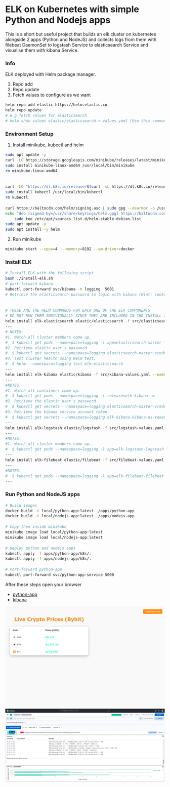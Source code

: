 # ELK on Kubernetes with simple Python and Nodejs apps
This is a short but useful project that builds an elk cluster on kubernetes alongside 2 apps (Python and NodeJS)
and collects logs from them with filebeat DaemonSet to logstash Service to elasticsearch Service and visualise them with kibana Service.

### Info
ELK deployed with Helm package manager. 
1. Repo add
2. Repo update
3. Fetch values to configure as we want
```bash
helm repo add elastic https://helm.elastic.co
helm repo update
# e.g fetch values for elasticsearch
# helm show values elastic/elasticsearch > values.yaml (Use this command and compare with existing elasticsearch-values.yaml)
```

### Environment Setup
1. Install minikube, kubectl and helm
```bash
sudo apt update -y
curl -LO https://storage.googleapis.com/minikube/releases/latest/minikube-linux-amd64
sudo install minikube-linux-amd64 /usr/local/bin/minikube
rm minikube-linux-amd64


curl -LO "https://dl.k8s.io/release/$(curl -sL https://dl.k8s.io/release/stable.txt)/bin/linux/amd64/kubectl"
sudo install kubectl /usr/local/bin/kubectl
rm kubectl

curl https://baltocdn.com/helm/signing.asc | sudo gpg --dearmor -o /usr/share/keyrings/helm.gpg
echo "deb [signed-by=/usr/share/keyrings/helm.gpg] https://baltocdn.com/helm/stable/debian/ all main" | \
    sudo tee /etc/apt/sources.list.d/helm-stable-debian.list
sudo apt update -y
sudo apt install -y helm
```
2. Run minikube
```bash
minikube start --cpus=4  --memory=8192 --vm-driver=docker
```
### Install ELK 


```bash
# Install ELK with the following script
bash ./install-elk.sh
# port-forward kibana
kubectl port-forward svc/kibana -n logging  5601
# Retrieve the elasticsearch password to login with kibana (Hint: lookup 10 lines below)


# THESE ARE THE HELM COMMANDS FOR EACH ONE OF THE ELK COMPONENTS
# DO NOT RUN THEM INDIVIDUALLY SINCE THEY ARE INCLUDED IN THE INSTALL I JUST PUT THEM HERE FOR DOCUMENTATION PURPOSES
helm install elk-elasticsearch elastic/elasticsearch -f src/elasticsearch-values.yaml --namespace logging --create-namespace
---
# NOTES:
#1. Watch all cluster members come up.
#  $ kubectl get pods --namespace=logging -l app=elasticsearch-master -w
#2. Retrieve elastic user's password.
#  $ kubectl get secrets --namespace=logging elasticsearch-master-credentials -ojsonpath='{.data.password}' | base64 -d
#3. Test cluster health using Helm test.
#  $ helm --namespace=logging test elk-elasticsearch
---
helm install elk-kibana elastic/kibana -f src/kibana-values.yaml --namespace logging
---
#NOTES:
#1. Watch all containers come up.
#  $ kubectl get pods --namespace=logging -l release=elk-kibana -w
#2. Retrieve the elastic user's password.
#  $ kubectl get secrets --namespace=logging elasticsearch-master-credentials -ojsonpath='{.data.password}' | base64 -d
#3. Retrieve the kibana service account token.
#  $ kubectl get secrets --namespace=logging elk-kibana-kibana-es-token -ojsonpath='{.data.token}' | base64 -d
---
helm install elk-logstash elastic/logstash -f src/logstash-values.yaml --namespace logging
---
#NOTES:
#1. Watch all cluster members come up.
#  $ kubectl get pods --namespace=logging -l app=elk-logstash-logstash -w
---
helm install elk-filebeat elastic/filebeat -f src/filebeat-values.yaml --namespace logging
---
#NOTES:
#  $ kubectl get pods --namespace=logging -l app=elk-filebeat-filebeat -w
---  


```
### Run Python and NodeJS apps
```bash
# Build images
docker build -t local/python-app:latest ./apps/python-app
docker build -t local/nodejs-app:latest ./apps/nodejs-app

# Copy them inside minikube
minikube image load local/python-app:latest
minikube image load local/nodejs-app:latest

# Deploy python and nodejs apps
kubectl apply -f apps/python-app/k8s/.
kubectl apply -f apps/nodejs-app/k8s/.

# Port-forward python-app
kubectl port-forward svc/python-app-service 5000
```

After these steps open your browser 
- [python-app](http:/localhost:5000)
- [kibana](http:/localhost:5000)


<img src="./images/python-app.png" alt="python-app" width="650"/>
<img src="./images/kibana.png" alt="kibana" width="650"/>

